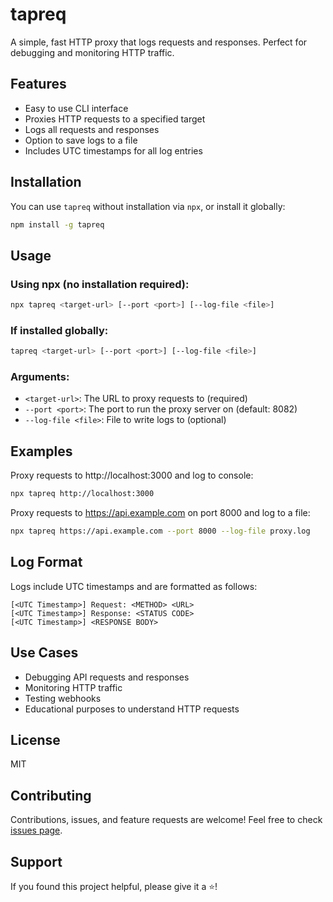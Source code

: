 # tapreq

A simple, fast HTTP proxy that logs requests and responses. Perfect for debugging and monitoring HTTP traffic.

## Features

- Easy to use CLI interface
- Proxies HTTP requests to a specified target
- Logs all requests and responses
- Option to save logs to a file
- Includes UTC timestamps for all log entries

## Installation

You can use `tapreq` without installation via `npx`, or install it globally:

```bash
npm install -g tapreq
```

## Usage

### Using npx (no installation required):

```bash
npx tapreq <target-url> [--port <port>] [--log-file <file>]
```

### If installed globally:

```bash
tapreq <target-url> [--port <port>] [--log-file <file>]
```

### Arguments:

- `<target-url>`: The URL to proxy requests to (required)
- `--port <port>`: The port to run the proxy server on (default: 8082)
- `--log-file <file>`: File to write logs to (optional)

## Examples

Proxy requests to http://localhost:3000 and log to console:

```bash
npx tapreq http://localhost:3000
```

Proxy requests to https://api.example.com on port 8000 and log to a file:

```bash
npx tapreq https://api.example.com --port 8000 --log-file proxy.log
```

## Log Format

Logs include UTC timestamps and are formatted as follows:

```
[<UTC Timestamp>] Request: <METHOD> <URL>
[<UTC Timestamp>] Response: <STATUS CODE>
[<UTC Timestamp>] <RESPONSE BODY>
```

## Use Cases

- Debugging API requests and responses
- Monitoring HTTP traffic
- Testing webhooks
- Educational purposes to understand HTTP requests

## License

MIT

## Contributing

Contributions, issues, and feature requests are welcome! Feel free to check [issues page](https://github.com/soorajshankar/tapreq/issues).


## Support

If you found this project helpful, please give it a ⭐️!